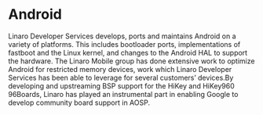 # Android
Linaro Developer Services develops, ports and maintains Android on a variety of platforms. This includes bootloader ports, implementations of fastboot and the Linux kernel, and changes to the Android HAL to support the hardware. The Linaro Mobile group has done extensive work to optimize Android for restricted memory devices, work which Linaro Developer Services has been able to leverage for several customers’ devices.By developing and upstreaming BSP support for the HiKey and HiKey960 96Boards, Linaro has played an instrumental part in enabling Google to develop community board support in AOSP.
